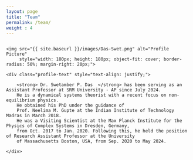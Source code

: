 ```yaml
---
layout: page
title: "Team"
permalink: /team/
weight : 4
---
```


<div class="profile-container" style="display: flex; align-items: flex-start;">

    <img src="{{ site.baseurl }}/images/Das-Swet.png" alt="Profile Picture"
         style="width: 180px; height: 180px; object-fit: cover; border-radius: 50%; margin-right: 20px;">

    <div class="profile-text" style="text-align: justify;">

        <strong> Dr. Swetamber P. Das  </strong> has been serving as an Assistant Professor at SRM University - AP since July 2024.
        He is a dynamical systems theorist with a recent focus on non-equilibrium physics.
        He obtained his PhD under the guidance of
        Prof. Neelima M. Gupte at the Indian Institute of Technology Madras in March 2018.
        He was a Visiting Scientist at the Max Planck Institute for the Physics of Complex Systems in Dresden, Germany,
        from Oct. 2017 to Jan. 2020. Following this, he held the position of Research Assistant Professor at the University
        of Massachusetts Boston, USA, from Sep. 2020 to May 2024.

    </div>

</div>

